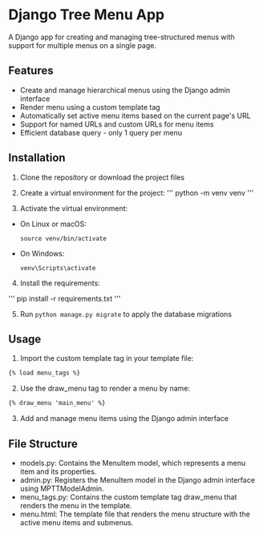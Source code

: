 # Django Tree Menu App

A Django app for creating and managing tree-structured menus with support for multiple menus on a single page.

## Features

- Create and manage hierarchical menus using the Django admin interface
- Render menu using a custom template tag
- Automatically set active menu items based on the current page's URL
- Support for named URLs and custom URLs for menu items
- Efficient database query - only 1 query per menu

## Installation

1. Clone the repository or download the project files
2. Create a virtual environment for the project:
'''
python -m venv venv
'''

3. Activate the virtual environment:

- On Linux or macOS:

  ```
  source venv/bin/activate
  ```

- On Windows:

  ```
  venv\Scripts\activate
  ```

4. Install the requirements:

'''
pip install -r requirements.txt
'''

5. Run `python manage.py migrate` to apply the database migrations

## Usage

1. Import the custom template tag in your template file:

```html
{% load menu_tags %}
```
2. Use the draw_menu tag to render a menu by name:

```html
{% draw_menu 'main_menu' %}
```
3. Add and manage menu items using the Django admin interface

## File Structure

  * models.py: Contains the MenuItem model, which represents a menu item and its properties.
  * admin.py: Registers the MenuItem model in the Django admin interface using MPTTModelAdmin.
  * menu_tags.py: Contains the custom template tag draw_menu that renders the menu in the template.
  * menu.html: The template file that renders the menu structure with the active menu items and submenus.

